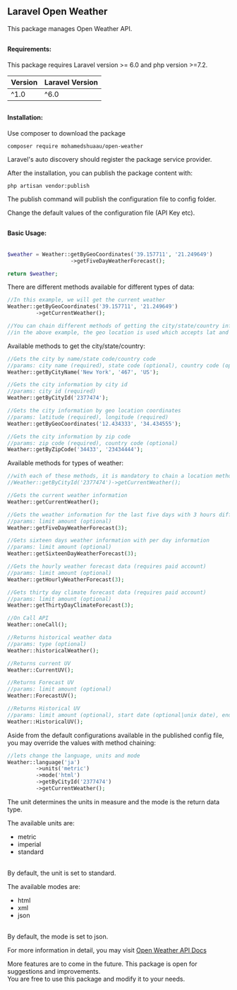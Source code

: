 ## Laravel Open Weather

This package manages Open Weather API.

##
#### Requirements:

This package requires Laravel version >= 6.0 and php version >=7.2.

| Version      | Laravel Version |
| ----------- | ----------- |
| ^1.0      | ^6.0       |

##
#### Installation:
Use composer to download the package
```
composer require mohamedshuaau/open-weather
```

Laravel's auto discovery should register the package service provider.

After the installation, you can publish the package content with:
```
php artisan vendor:publish
```

The publish command will publish the configuration file to config folder.

Change the default values of the configuration file (API Key etc).

##
#### Basic Usage:

```php

$weather = Weather::getByGeoCoordinates('39.157711', '21.249649')
                    ->getFiveDayWeatherForecast();

return $weather;

```

There are different methods available for different types of data:
```php
//In this example, we will get the current weather
Weather::getByGeoCoordinates('39.157711', '21.249649')
         ->getCurrentWeather();

//You can chain different methods of getting the city/state/country information
//in the above example, the geo location is used which accepts lat and long value
```

Available methods to get the city/state/country:

```php
//Gets the city by name/state code/country code
//params: city name (required), state code (optional), country code (optional)
Weather::getByCityName('New York', '467', 'US');

//Gets the city information by city id
//params: city id (required)
Weather::getByCityId('2377474');

//Gets the city information by geo location coordinates
//params: latitude (required), longitude (required)
Weather::getByGeoCoordinates('12.434333', '34.434555');

//Gets the city information by zip code
//params: zip code (required), country code (optional)
Weather::getByZipCode('34433', '23434444');
```

Available methods for types of weather:

```php
//with each of these methods, it is mandatory to chain a location method. Eg:
//Weather::getByCityId('2377474')->getCurrentWeather();

//Gets the current weather information
Weather::getCurrentWeather();

//Gets the weather information for the last five days with 3 hours difference in between
//params: limit amount (optional)
Weather::getFiveDayWeatherForecast(3);

//Gets sixteen days weather information with per day information
//params: limit amount (optional)
Weather::getSixteenDayWeatherForecast(3);

//Gets the hourly weather forecast data (requires paid account)
//params: limit amount (optional)
Weather::getHourlyWeatherForecast(3);

//Gets thirty day climate forecast data (requires paid account)
//params: limit amount (optional)
Weather::getThirtyDayClimateForecast(3);

//On Call API
Weather::oneCall();

//Returns historical weather data
//params: type (optional)
Weather::historicalWeather();

//Returns current UV
Weather::CurrentUV();

//Returns Forecast UV
//params: limit amount (optional)
Weather::ForecastUV();

//Returns Historical UV
//params: limit amount (optional), start date (optional|unix date), end date (optional|unix date)
Weather::HistoricalUV();
```

Aside from the default configurations available in the published config file,
you may override the values with method chaining:

```php
//lets change the language, units and mode
Weather::language('ja')
         ->units('metric')
         ->mode('html')
         ->getByCityId('2377474')
         ->getCurrentWeather();
```

The unit determines the units in measure and the mode is the return data type.

The available units are:
<br>
- metric
- imperial
- standard
<br>
By default, the unit is set to standard.

The available modes are:
<br>
- html
- xml
- json
<br>
By default, the mode is set to json.

For more information in detail, you may visit [Open Weather API Docs](https://openweathermap.org/api)

More features are to come in the future. This package is open for suggestions
and improvements.
<br>
You are free to use this package and modify it to your needs.
